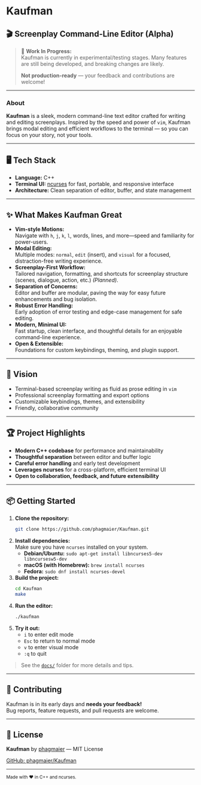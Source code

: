 # Kaufman

## 🎬 Screenplay Command-Line Editor (Alpha)

> 🚧 **Work In Progress:**  
> Kaufman is currently in experimental/testing stages. Many features are still being developed, and breaking changes are likely.  
>  
> **Not production-ready** — your feedback and contributions are welcome!

---

### About

**Kaufman** is a sleek, modern command-line text editor crafted for writing and editing screenplays. Inspired by the speed and power of `vim`, Kaufman brings modal editing and efficient workflows to the terminal — so you can focus on your story, not your tools.

---

## 🖥️ Tech Stack

- **Language:** C++
- **Terminal UI:** [ncurses](https://invisible-island.net/ncurses/) for fast, portable, and responsive interface
- **Architecture:** Clean separation of editor, buffer, and state management

---

## ✨ What Makes Kaufman Great

- **Vim-style Motions:**  
  Navigate with `h`, `j`, `k`, `l`, words, lines, and more—speed and familiarity for power-users.
- **Modal Editing:**  
  Multiple modes: `normal`, `edit` (insert), and `visual` for a focused, distraction-free writing experience.
- **Screenplay-First Workflow:**  
  Tailored navigation, formatting, and shortcuts for screenplay structure (scenes, dialogue, action, etc.) *(Planned)*.
- **Separation of Concerns:**  
  Editor and buffer are modular, paving the way for easy future enhancements and bug isolation.
- **Robust Error Handling:**  
  Early adoption of error testing and edge-case management for safe editing.
- **Modern, Minimal UI:**  
  Fast startup, clean interface, and thoughtful details for an enjoyable command-line experience.
- **Open & Extensible:**  
  Foundations for custom keybindings, theming, and plugin support.

---

## 🚀 Vision

- Terminal-based screenplay writing as fluid as prose editing in `vim`
- Professional screenplay formatting and export options
- Customizable keybindings, themes, and extensibility
- Friendly, collaborative community

---

## 🏆 Project Highlights

- **Modern C++ codebase** for performance and maintainability
- **Thoughtful separation** between editor and buffer logic
- **Careful error handling** and early test development
- **Leverages ncurses** for a cross-platform, efficient terminal UI
- **Open to collaboration, feedback, and future extensibility**

---

## 📦 Getting Started

1. **Clone the repository:**
   ```sh
   git clone https://github.com/phagmaier/Kaufman.git
   ```
2. **Install dependencies:**  
   Make sure you have `ncurses` installed on your system.  
   - **Debian/Ubuntu:** `sudo apt-get install libncurses5-dev libncursesw5-dev`
   - **macOS (with Homebrew):** `brew install ncurses`
   - **Fedora:** `sudo dnf install ncurses-devel`
3. **Build the project:**
   ```sh
   cd Kaufman
   make
   ```
4. **Run the editor:**
   ```sh
   ./kaufman
   ```
5. **Try it out:**
   - `i` to enter edit mode
   - `Esc` to return to normal mode
   - `v` to enter visual mode
   - `:q` to quit

> See the [`docs/`](docs/) folder for more details and tips.

---

## 🤝 Contributing

Kaufman is in its early days and **needs your feedback!**  
Bug reports, feature requests, and pull requests are welcome.

---

## 📄 License

**Kaufman** by [phagmaier](https://github.com/phagmaier) — MIT License

[GitHub: phagmaier/Kaufman](https://github.com/phagmaier/Kaufman)

---

<sub>Made with ❤️ in C++ and ncurses.</sub>
